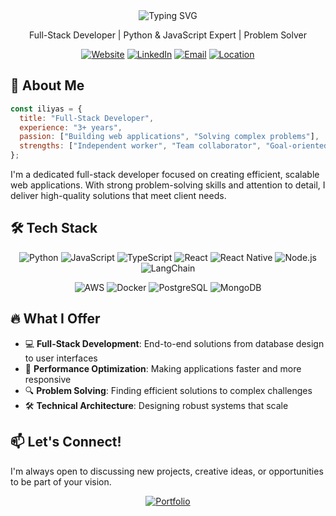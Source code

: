 <div align="center">
  <img src="https://readme-typing-svg.herokuapp.com?font=Fira+Code&weight=600&size=28&pause=1000&color=7A28CB&center=true&vCenter=true&random=false&width=435&lines=HHi+there%2C+I'm+Iliyas+Shaik!" alt="Typing SVG" />
  
  <p>Full-Stack Developer | Python & JavaScript Expert | Problem Solver</p>

  [![Website](https://img.shields.io/badge/Portfolio-iliyas.in-7A28CB?style=for-the-badge&logo=web&logoColor=white)](https://iliyas.in)
  [![LinkedIn](https://img.shields.io/badge/LinkedIn-Connect-0A66C2?style=for-the-badge&logo=linkedin&logoColor=white)](https://www.linkedin.com/in/s-iliyas/)
  [![Email](https://img.shields.io/badge/Email-Contact-7A28CB?style=for-the-badge&logo=gmail&logoColor=white)](mailto:shaik.m.iliyas@gmail.com)
  [![Location](https://img.shields.io/badge/Location-Kurnool,_AP-0A66C2?style=for-the-badge&logo=google-maps&logoColor=white)](https://goo.gl/maps/5MQ7qKDDQgxeCSLz8)
</div>

## 💫 About Me

```javascript
const iliyas = {
  title: "Full-Stack Developer",
  experience: "3+ years",
  passion: ["Building web applications", "Solving complex problems"],
  strengths: ["Independent worker", "Team collaborator", "Goal-oriented"]
};
```

I'm a dedicated full-stack developer focused on creating efficient, scalable web applications. With strong problem-solving skills and attention to detail, I deliver high-quality solutions that meet client needs.

## 🛠️ Tech Stack

<div align="center">
  
  ![Python](https://img.shields.io/badge/Python-3776AB?style=for-the-badge&logo=python&logoColor=white)
  ![JavaScript](https://img.shields.io/badge/JavaScript-F7DF1E?style=for-the-badge&logo=javascript&logoColor=black)
  ![TypeScript](https://img.shields.io/badge/TypeScript-3178C6?style=for-the-badge&logo=typescript&logoColor=white)
  ![React](https://img.shields.io/badge/React-61DAFB?style=for-the-badge&logo=react&logoColor=black)
  ![React Native](https://img.shields.io/badge/React_Native-61DAFB?style=for-the-badge&logo=react&logoColor=black)
  ![Node.js](https://img.shields.io/badge/Node.js-339933?style=for-the-badge&logo=node.js&logoColor=white)
  ![LangChain](https://img.shields.io/badge/LangChain-3178C6?style=for-the-badge&logoColor=white)
  
  ![AWS](https://img.shields.io/badge/AWS-232F3E?style=for-the-badge&logo=amazon-aws&logoColor=white)
  ![Docker](https://img.shields.io/badge/Docker-2496ED?style=for-the-badge&logo=docker&logoColor=white)
  ![PostgreSQL](https://img.shields.io/badge/PostgreSQL-4169E1?style=for-the-badge&logo=postgresql&logoColor=white)
  ![MongoDB](https://img.shields.io/badge/MongoDB-47A248?style=for-the-badge&logo=mongodb&logoColor=white)
  
</div>



## 🔥 What I Offer

- 💻 **Full-Stack Development**: End-to-end solutions from database design to user interfaces
- 🚀 **Performance Optimization**: Making applications faster and more responsive
- 🔍 **Problem Solving**: Finding efficient solutions to complex challenges
- 🛠️ **Technical Architecture**: Designing robust systems that scale

## 📫 Let's Connect!

I'm always open to discussing new projects, creative ideas, or opportunities to be part of your vision.

<div align="center">
  <a href="https://iliyas.in">
    <img src="https://img.shields.io/badge/Check_out_my_portfolio-7A28CB?style=for-the-badge" alt="Portfolio" />
  </a>
</div>
